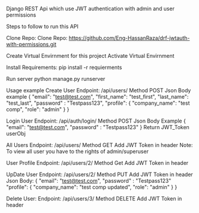 Django REST Api which use JWT authentication with admin and user permissions

Steps to follow to run this API

Clone Repo:
Clone Repo: https://github.com/Eng-HassanRaza/drf-jwtauth-with-permissions.git

Create Virtual Envirnment for this project
Activate Virtual Envirnment

Install Requirements:
pip install -r requierments

Run server
python manage.py runserver

Usage example
Create User
    Endpoint: /api/users/
    Method POST
    Json Body example
    {
        "email": "test@test.com",
        "first_name": "test_first",
        "last_name": "test_last",
        "password" : "Testpass123",
        "profile": {
            "company_name": "test comp",
            "role": "admin"
        }
    }

Login User
    Endpoint: /api/auth/login/
    Method POST
    Json Body Example
    {
        "email": "test@test.com",
        "password" : "Testpass123"
    }
    Return
    JWT_Token
    userObj

All Users
    Endpoint: /api/users/
    Method GET
    Add JWT Token in header
    Note: To view all user you have to the rights of admin/superuser

User Profile
    Endpoint: /api/users/2/
    Method Get
    Add JWT Token in header

UpDate User
    Endpoint: /api/users/2/
    Method PUT
    Add JWT Token in header
    Json Body:
    {
        "email": "test@test.com",
        "password" : "Testpass123"
      "profile": {
        "company_name": "test comp updated",
        "role": "admin"
      }
    }

Delete User:
    Endpoint: /api/users/3/
    Method DELETE
    Add JWT Token in header
